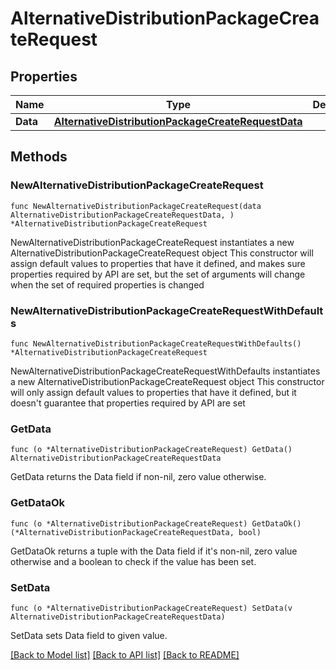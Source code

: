 # AlternativeDistributionPackageCreateRequest

## Properties

Name | Type | Description | Notes
------------ | ------------- | ------------- | -------------
**Data** | [**AlternativeDistributionPackageCreateRequestData**](AlternativeDistributionPackageCreateRequestData.md) |  | 

## Methods

### NewAlternativeDistributionPackageCreateRequest

`func NewAlternativeDistributionPackageCreateRequest(data AlternativeDistributionPackageCreateRequestData, ) *AlternativeDistributionPackageCreateRequest`

NewAlternativeDistributionPackageCreateRequest instantiates a new AlternativeDistributionPackageCreateRequest object
This constructor will assign default values to properties that have it defined,
and makes sure properties required by API are set, but the set of arguments
will change when the set of required properties is changed

### NewAlternativeDistributionPackageCreateRequestWithDefaults

`func NewAlternativeDistributionPackageCreateRequestWithDefaults() *AlternativeDistributionPackageCreateRequest`

NewAlternativeDistributionPackageCreateRequestWithDefaults instantiates a new AlternativeDistributionPackageCreateRequest object
This constructor will only assign default values to properties that have it defined,
but it doesn't guarantee that properties required by API are set

### GetData

`func (o *AlternativeDistributionPackageCreateRequest) GetData() AlternativeDistributionPackageCreateRequestData`

GetData returns the Data field if non-nil, zero value otherwise.

### GetDataOk

`func (o *AlternativeDistributionPackageCreateRequest) GetDataOk() (*AlternativeDistributionPackageCreateRequestData, bool)`

GetDataOk returns a tuple with the Data field if it's non-nil, zero value otherwise
and a boolean to check if the value has been set.

### SetData

`func (o *AlternativeDistributionPackageCreateRequest) SetData(v AlternativeDistributionPackageCreateRequestData)`

SetData sets Data field to given value.



[[Back to Model list]](../README.md#documentation-for-models) [[Back to API list]](../README.md#documentation-for-api-endpoints) [[Back to README]](../README.md)


